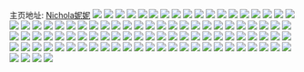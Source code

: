 主页地址: [Nichola妮妮](https://weibo.com/u/3986231583) 
![](https://wx4.sinaimg.cn/mw2000/ed99111fly1h9l9y0hem0j22c2340b2b.jpg) 
![](https://wx4.sinaimg.cn/mw2000/ed99111fly1h9l9y26y2mj22ct3514qr.jpg) 
![](https://wx4.sinaimg.cn/mw2000/ed99111fly1h9l9y1bc8gj22f232ce82.jpg) 
![](https://wx4.sinaimg.cn/mw2000/ed99111fly1h7x0pmyv14j20wi1kn7w4.jpg) 
![](https://wx4.sinaimg.cn/mw2000/ed99111fly1h4cpkr5395j21zd2n5qv5.jpg) 
![](https://wx4.sinaimg.cn/mw2000/ed99111fly1h4cpllw9zmj22lv35shdt.jpg) 
![](https://wx4.sinaimg.cn/mw2000/ed99111fly1h4cplmy9e9j22c0340x6q.jpg) 
![](https://wx4.sinaimg.cn/mw2000/ed99111fly1h4cpll4tfej23402c0u0y.jpg) 
![](https://wx4.sinaimg.cn/mw2000/ed99111fly1h4925hlqonj21xs280kjl.jpg) 
![](https://wx4.sinaimg.cn/mw2000/ed99111fly1h2t5gwebnnj20sg0s8123.jpg) 
![](https://wx4.sinaimg.cn/mw2000/ed99111fly1h2l177tz0dj22243374qr.jpg) 
![](https://wx4.sinaimg.cn/mw2000/ed99111fly1h2l17bd4b7j23402d1hdv.jpg) 
![](https://wx4.sinaimg.cn/mw2000/ed99111fly1h2l16v1jaxj22c0340b2a.jpg) 
![](https://wx4.sinaimg.cn/mw2000/ed99111fly1h2l179oo7vj23402ao4qr.jpg) 
![](https://wx4.sinaimg.cn/mw2000/ed99111fly1h2l17i3faoj22c033znpe.jpg) 
![](https://wx4.sinaimg.cn/mw2000/ed99111fly1h2l183jh9bj22c031rkjm.jpg) 
![](https://wx4.sinaimg.cn/mw2000/ed99111fly1h2l17eg5egj22c0340e83.jpg) 
![](https://wx4.sinaimg.cn/mw2000/ed99111fly1h2l17gjaxuj22c0340hdv.jpg) 
![](https://wx4.sinaimg.cn/mw2000/ed99111fly1h2l1729enwj22c03404qs.jpg) 
![](https://wx4.sinaimg.cn/mw2000/ed99111fly1h1aonhqsrpj22c031dx6p.jpg) 
![](https://wx4.sinaimg.cn/mw2000/ed99111fly1h1aond54a7j20wi0ub3yx.jpg) 
![](https://wx4.sinaimg.cn/mw2000/ed99111fly1h1aonib6s2j223s35r4ko.jpg) 
![](https://wx4.sinaimg.cn/mw2000/ed99111fly1h1aonlkum3j2349349npe.jpg) 
![](https://wx4.sinaimg.cn/mw2000/ed99111fly1h1aonmt5yij2340340e81.jpg) 
![](https://wx4.sinaimg.cn/mw2000/ed99111fly1h1aonnpf9cj22c333p4qp.jpg) 
![](https://wx4.sinaimg.cn/mw2000/ed99111fly1h1aoofwv6nj20wi0ub74p.jpg) 
![](https://wx4.sinaimg.cn/mw2000/ed99111fly1h1aonm5ugfj22c3344qv3.jpg) 
![](https://wx4.sinaimg.cn/mw2000/ed99111fly1h1aoofp527j20wi0ub74p.jpg) 
![](https://wx4.sinaimg.cn/mw2000/ed99111fly1h12kdsxstyj21sc2dsx6p.jpg) 
![](https://wx4.sinaimg.cn/mw2000/ed99111fly1h0sbnx823lj20wh0phjy9.jpg) 
![](https://wx4.sinaimg.cn/mw2000/ed99111fly1h0sbny979bj20vj0mjn3c.jpg) 
![](https://wx4.sinaimg.cn/mw2000/ed99111fly1h0sbnz82y3j20vy0oadm6.jpg) 
![](https://wx4.sinaimg.cn/mw2000/ed99111fly1h0sbo2gdjnj20wi0o0jyd.jpg) 
![](https://wx4.sinaimg.cn/mw2000/ed99111fly1h0sbnzx5qdj20wh0oa0zm.jpg) 
![](https://wx4.sinaimg.cn/mw2000/ed99111fly1h0sbo0j8uaj20v10npn39.jpg) 
![](https://wx4.sinaimg.cn/mw2000/ed99111fly1h0sbo15qccj20wi0p145b.jpg) 
![](https://wx4.sinaimg.cn/mw2000/ed99111fly1h0sbo1s18oj20wh0odago.jpg) 
![](https://wx4.sinaimg.cn/mw2000/ed99111fly1h0sbo2x9t0j20tf0luwk0.jpg) 
![](https://wx4.sinaimg.cn/mw2000/ed99111fly1h0ppz7jojjj20wi1yc7df.jpg) 
![](https://wx4.sinaimg.cn/mw2000/ed99111fly1h0lbpzadqbj20u4180ag0.jpg) 
![](https://wx4.sinaimg.cn/mw2000/ed99111fly1h08oxtl7aij23402c0hdv.jpg) 
![](https://wx4.sinaimg.cn/mw2000/ed99111fly1h08ozh5guij20tu14wqla.jpg) 
![](https://wx4.sinaimg.cn/mw2000/ed99111fly1h08oxy3v16j23402c0kjm.jpg) 
![](https://wx4.sinaimg.cn/mw2000/ed99111fly1h08oxr4xwbj22c033znph.jpg) 
![](https://wx4.sinaimg.cn/mw2000/ed99111fly1h08oy0jl2qj22a735sx6p.jpg) 
![](https://wx4.sinaimg.cn/mw2000/ed99111fly1h08oxwp04fj22c035lhdu.jpg) 
![](https://wx4.sinaimg.cn/mw2000/ed99111fly1h08oxzoro4j22bm2sb1ky.jpg) 
![](https://wx4.sinaimg.cn/mw2000/ed99111fly1h08ozg3y9uj20u014ke38.jpg) 
![](https://wx4.sinaimg.cn/mw2000/ed99111fly1h02jvugswcj22bn35sx6p.jpg) 
![](https://wx4.sinaimg.cn/mw2000/ed99111fly1h02jw1voylj22bz31ve81.jpg) 
![](https://wx4.sinaimg.cn/mw2000/ed99111fly1h02jvzr9ujj22bu35s4qr.jpg) 
![](https://wx4.sinaimg.cn/mw2000/ed99111fly1gzurogiihfj21nz1z41kx.jpg) 
![](https://wx4.sinaimg.cn/mw2000/ed99111fly1gzurojgdq1j2280280x6p.jpg) 
![](https://wx4.sinaimg.cn/mw2000/ed99111fly1gzurolfpu8j21nx22qqv5.jpg) 
![](https://wx4.sinaimg.cn/mw2000/ed99111fly1gzb2r83f65j23402c07wl.jpg) 
![](https://wx4.sinaimg.cn/mw2000/ed99111fly1gzb2rav0o3j22801o0hdt.jpg) 
![](https://wx4.sinaimg.cn/mw2000/ed99111fly1gzb2r9brvwj21je1jeki2.jpg) 
![](https://wx4.sinaimg.cn/mw2000/ed99111fly1gzb2r4xwmpj22801o0e81.jpg) 
![](https://wx4.sinaimg.cn/mw2000/ed99111fly1gzb2rp8ra8j20sg0sg40c.jpg) 
![](https://wx4.sinaimg.cn/mw2000/ed99111fly1gzb2r3ardfj22c0340hdw.jpg) 
![](https://wx4.sinaimg.cn/mw2000/ed99111fly1gzb2rfqin3j2340340hdw.jpg) 
![](https://wx4.sinaimg.cn/mw2000/ed99111fly1gzb2rjsp7ij21o0280e82.jpg) 
![](https://wx4.sinaimg.cn/mw2000/004lLOVNly1gum8plzkkcj61o02807wi02.jpg) 
![](https://wx4.sinaimg.cn/mw2000/ed99111fgy1gruh4oykz4j20n01dshdt.jpg) 
![](https://wx4.sinaimg.cn/mw2000/ed99111fly1gnl7nehrp3j23403401kz.jpg) 
![](https://wx4.sinaimg.cn/mw2000/ed99111fgy1gjqfyjd975j220w3107wi.jpg) 
![](https://wx4.sinaimg.cn/mw2000/ed99111fly1gjpcptr2toj23402c0b29.jpg) 
![](https://wx4.sinaimg.cn/mw2000/ed99111fgy1gjlr3bd87dj23402c07wh.jpg) 
![](https://wx4.sinaimg.cn/mw2000/ed99111fgy1gjib2yx64ij22c0340npe.jpg) 
![](https://wx4.sinaimg.cn/mw2000/ed99111fgy1gjh8vr7z6qj23402c0e81.jpg) 
![](https://wx4.sinaimg.cn/mw2000/ed99111fly1gizvs1ufxgj20jg0jf3yn.jpg) 
![](https://wx4.sinaimg.cn/mw2000/ed99111fly1gizvs6t8bjj224i2x5b2a.jpg) 
![](https://wx4.sinaimg.cn/mw2000/ed99111fly1gizvs41pygj22802yob2a.jpg) 
![](https://wx4.sinaimg.cn/mw2000/ed99111fly1gizvs94skxj224j2p94qq.jpg) 
![](https://wx4.sinaimg.cn/mw2000/ed99111fly1gizvsffonyj22802yox6q.jpg) 
![](https://wx4.sinaimg.cn/mw2000/ed99111fly1gizvsb96czj22802yo7wi.jpg) 
![](https://wx4.sinaimg.cn/mw2000/ed99111fly1gizvs1eu7sj22802yfnpe.jpg) 
![](https://wx4.sinaimg.cn/mw2000/ed99111fly1gizvsd1xfdj22802yo7wi.jpg) 
![](https://wx4.sinaimg.cn/mw2000/ed99111fly1gizvs22golj20jg0jf3yn.jpg) 
![](https://wx4.sinaimg.cn/mw2000/ed99111fly1g2jyrv3bj0j21o01o0e82.jpg) 
![](https://wx4.sinaimg.cn/mw2000/ed99111fly1g2jyrvveorj21o01o0qv5.jpg) 
![](https://wx4.sinaimg.cn/mw2000/ed99111fly1g2jyrxshdaj21o01ove82.jpg) 
![](https://wx4.sinaimg.cn/mw2000/ed99111fly1g2jyrwsbybj21o01o0b2a.jpg) 
![](https://wx4.sinaimg.cn/mw2000/ed99111fly1g2jyryk8wij21o01o0twl.jpg) 
![](https://wx4.sinaimg.cn/mw2000/ed99111fly1g2jys132u2j21o01o0e81.jpg) 
![](https://wx4.sinaimg.cn/mw2000/ed99111fly1g2jys0iazlj21o01no7wi.jpg) 
![](https://wx4.sinaimg.cn/mw2000/ed99111fly1g2jys1rgbvj21o01o0qv5.jpg) 
![](https://wx4.sinaimg.cn/mw2000/ed99111fly1g2jyrzbnv1j21o01o0kjl.jpg) 
![](https://wx4.sinaimg.cn/mw2000/ed99111fgy1g1or2hfn6xj21400u07ge.jpg) 
![](https://wx4.sinaimg.cn/mw2000/ed99111fgy1g1or2me2vpj21400u07f2.jpg) 
![](https://wx4.sinaimg.cn/mw2000/ed99111fgy1g1or2re2ehj20u0140wpq.jpg) 
![](https://wx4.sinaimg.cn/mw2000/ed99111fgy1g1or2wh4yjj21400u0qbj.jpg) 
![](https://wx4.sinaimg.cn/mw2000/ed99111fgy1g1or2bog1nj21400u0wlg.jpg) 
![](https://wx4.sinaimg.cn/mw2000/ed99111fgy1g1or3ma9mtj21400u045s.jpg) 
![](https://wx4.sinaimg.cn/mw2000/ed99111fgy1g1or3bzc2aj21400u07kc.jpg) 
![](https://wx4.sinaimg.cn/mw2000/ed99111fgy1g1or32qzwjj21400u04aj.jpg) 
![](https://wx4.sinaimg.cn/mw2000/ed99111fgy1g1or3hgns3j21400u0amj.jpg) 
